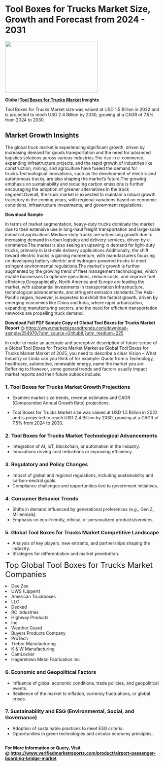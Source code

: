 <H1>Tool Boxes for Trucks Market Size, Growth and Forecast from 2024 - 2031</H1><img class="aligncenter size-medium wp-image-584254" src="https://thirdeyenews.in/wp-content/uploads/2024/09/Global-Market-Research-300x168.jpeg" alt="" width="300" height="168" /><p><strong>Global&nbsp;<a href="https://www.marketsizeandtrends.com/download-sample/254970/?utm_source=Github8j?utm_medium=225">Tool Boxes for Trucks Market</a> Insights</strong></p><p>Tool Boxes for Trucks Market size was valued at USD 1.5 Billion in 2022 and is projected to reach USD 2.4 Billion by 2030, growing at a CAGR of 7.5% from 2024 to 2030.</p><p><h2>Market Growth Insights</h2> <p>The global truck market is experiencing significant growth, driven by increasing demand for goods transportation and the need for advanced logistics solutions across various industries.The rise in e-commerce, expanding infrastructure projects, and the rapid growth of industries like construction, mining, and agriculture have fueled the demand for trucks.Technological innovations, such as the development of electric and autonomous trucks, are also shaping the market’s future.The growing emphasis on sustainability and reducing carbon emissions is further encouraging the adoption of greener alternatives in the truck segment.Overall, the truck market is expected to maintain a robust growth trajectory in the coming years, with regional variations based on economic conditions, infrastructure investments, and government regulations.</p> <p><strong>Download Sample</strong></p> <p>In terms of market segmentation, heavy-duty trucks dominate the market due to their extensive use in long-haul freight transportation and large-scale industrial applications.Medium-duty trucks are witnessing growth due to increasing demand in urban logistics and delivery services, driven by e-commerce.The market is also seeing an upswing in demand for light-duty trucks, primarily in last-mile delivery applications.Additionally, the shift toward electric trucks is gaining momentum, with manufacturers focusing on developing battery-electric and hydrogen-powered trucks to meet stringent environmental regulations.The market's growth is further augmented by the growing trend of fleet management technologies, which enable businesses to optimize operations, reduce costs, and improve fuel efficiency.Geographically, North America and Europe are leading the market, with substantial investments in transportation infrastructure, technological advancements, and stringent emission standards.The Asia-Pacific region, however, is expected to exhibit the fastest growth, driven by emerging economies like China and India, where rapid urbanization, expanding manufacturing sectors, and the need for efficient transportation networks are propelling truck demand.<p><span class=""><strong>Download Full PDF Sample Copy of Global Tool Boxes for Trucks Market Report</strong> @ <a href="https://www.marketsizeandtrends.com/download-sample/254970/?utm_source=Github8j?utm_medium=225" target="_blank">https://www.marketsizeandtrends.com/download-sample/254970/?utm_source=Github8j?utm_medium=225</a></span></p><p>In order to make an accurate and perceptive description of future scope of a Global&nbsp;Tool Boxes for Trucks Market Market as Global&nbsp;Tool Boxes for Trucks Market Market of 2025, you need to describe a clear Vision &ndash; What Industry or Linda can you think of for example: Quote from a Technology, healthcare, automotive, renewable energy, name the market you are Reffering to.However, some general trends and factors usually impact market reports and their future outlook include:</p><h3>1.&nbsp;<strong>Tool Boxes for Trucks Market Growth Projections</strong></h3><ul><li>Examine market size trends, revenue estimates and CAGR (Compounded Annual Growth Rate) projections.</li><li><p>Tool Boxes for Trucks Market size was valued at USD 1.5 Billion in 2022 and is projected to reach USD 2.4 Billion by 2030, growing at a CAGR of 7.5% from 2024 to 2030.</p></li></ul><h3>2.&nbsp;<strong>Tool Boxes for Trucks Market Technological Advancements</strong></h3><ul><li>Integration of AI, IoT, blockchain, or automation in the industry.</li><li>Innovations driving cost reductions or improving efficiency.</li></ul><h3>3.&nbsp;<strong>Regulatory and Policy Changes</strong></h3><ul><li>Impact of global and regional regulations, including sustainability and carbon-neutral goals.</li><li>Compliance challenges and opportunities tied to government initiatives.</li></ul><h3>4.&nbsp;<strong>Consumer Behavior Trends</strong></h3><ul><li>Shifts in demand influenced by generational preferences (e.g., Gen Z, Millennials).</li><li>Emphasis on eco-friendly, ethical, or personalized products/services.</li></ul><h3>5.&nbsp;<strong>Global Tool Boxes for Trucks Market Competitive Landscape</strong></h3><ul><li>Analysis of key players, new entrants, and partnerships shaping the industry.</li><li>Strategies for differentiation and market penetration.</li></ul><p data-pm-slice="1 1 []"><span style="color: inherit; font-family: inherit; font-size: 25px;">Top Global Tool Boxes for Trucks Market Companies</span></p><div class="" data-test-id=""><p><li>Dee Zee</li><li> UWS (Lippert)</li><li> American Truckboxes</li><li> LLC</li><li> Decked</li><li> RC Industries</li><li> Highway Products</li><li> Inc</li><li> Weather Guard</li><li> Buyers Products Company</li><li> ProTech</li><li> Trebor Manufacturing</li><li> K & W Manufacturing</li><li> CamLocker</li><li> Hagerstown Metal Fabrication Inc</li></p></div><h3>6.&nbsp;<strong>Economic and Geopolitical Factors</strong></h3><ul><li>Influence of global economic conditions, trade policies, and geopolitical events.</li><li>Resilience of the market to inflation, currency fluctuations, or global crises.</li></ul><h3>7.&nbsp;<strong>Sustainability and ESG (Environmental, Social, and Governance)</strong></h3><ul><li>Adoption of sustainable practices to meet ESG criteria.</li><li>Opportunities in green technologies and circular economy principles.</li></ul><h2><strong style="font-size: 14px;">For More Information or Query, Visit @&nbsp;</strong><a style="background-color: #ffffff; font-size: 14px;" href="https://www.marketsizeandtrends.com/report/tool-boxes-for-trucks-market/" target="_blank">https://www.verifiedmarketreports.com/product/airport-passenger-boarding-bridge-market</a></h2>